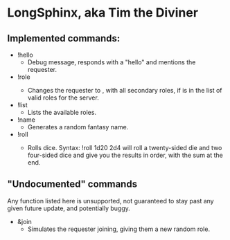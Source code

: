 # LongSphinx, aka Tim the Diviner

## Implemented commands:

* !hello
    * Debug message, responds with a "hello" and mentions the requester.
* !role <rolename>
    * Changes the requester to <rolename>, with all secondary roles, if <rolename> is in the list of valid roles for the server.
* !list
    * Lists the available roles.
* !name
    * Generates a random fantasy name.
* !roll <dice string>
    * Rolls dice. Syntax: !roll 1d20 2d4 will roll a twenty-sided die and two four-sided dice and give you the results in order, with the sum at the end.

## "Undocumented" commands

Any function listed here is unsupported, not guaranteed to stay past any given future update, and potentially buggy.

* &join
    * Simulates the requester joining, giving them a new random role.

